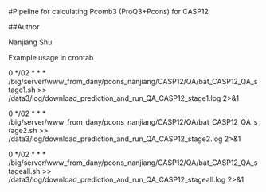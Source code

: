 #Pipeline for calculating Pcomb3 (ProQ3+Pcons) for CASP12

##Author

Nanjiang Shu


Example usage in crontab


0 */02 * * * /big/server/www_from_dany/pcons_nanjiang/CASP12/QA/bat_CASP12_QA_stage1.sh >> /data3/log/download_prediction_and_run_QA_CASP12_stage1.log 2>&1

0 */02 * * * /big/server/www_from_dany/pcons_nanjiang/CASP12/QA/bat_CASP12_QA_stage2.sh >> /data3/log/download_prediction_and_run_QA_CASP12_stage2.log 2>&1


0 */02 * * * /big/server/www_from_dany/pcons_nanjiang/CASP12/QA/bat_CASP12_QA_stageall.sh >> /data3/log/download_prediction_and_run_QA_CASP12_stageall.log 2>&1
